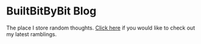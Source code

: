 # BuiltBitByBit Blog
The place I store random thoughts. [Click here](https://her0zer0.github.io/blog/) if you would like to check out my latest ramblings.